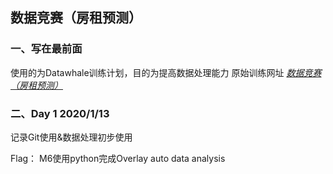## 数据竞赛（房租预测）

### 一、写在最前面

使用的为Datawhale训练计划，目的为提高数据处理能力 原始训练网址 *[数据竞赛（房租预测）
](https://github.com/datawhalechina/team-learning)* 

### 二、Day 1 2020/1/13

记录Git使用&数据处理初步使用

Flag： M6使用python完成Overlay auto data analysis

